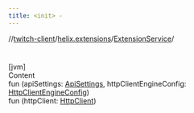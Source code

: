 ```yaml
---
title: <init> -
---
```

//[twitch-client](../../index.md)/[helix.extensions](../index.md)/[ExtensionService](index.md)/[<init>](-init-.md)



# <init>  
[jvm]  
Content  
fun [<init>](-init-.md)(apiSettings: [ApiSettings](../../helix.http.credentials/-api-settings/index.md), httpClientEngineConfig: [HttpClientEngineConfig]())  
fun [<init>](-init-.md)(httpClient: [HttpClient]())  



